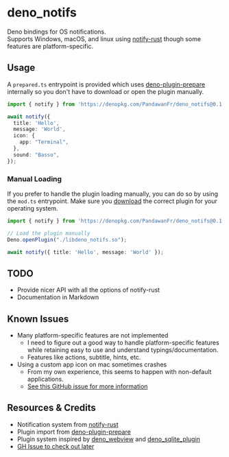 # deno_notifs

Deno bindings for OS notifications.  
Supports Windows, macOS, and linux using [notify-rust](https://github.com/hoodie/notify-rust) though some features are platform-specific.

## Usage

A `prepared.ts` entrypoint is provided which uses [deno-plugin-prepare](https://github.com/manyuanrong/deno-plugin-prepare) internally so you don't have to download or open the plugin manually.

```ts
import { notify } from 'https://denopkg.com/PandawanFr/deno_notifs@0.1.0/ts/prepared.ts';

await notify({
  title: 'Hello',
  message: 'World',
  icon: {
    app: "Terminal",
  },
  sound: "Basso",
});
```

### Manual Loading

If you prefer to handle the plugin loading manually, you can do so by using the `mod.ts` entrypoint.
Make sure you [download](https://github.com/PandawanFr/deno_notifs/releases/tag/0.1.0) the correct plugin for your operating system.

```ts
import { notify } from 'https://denopkg.com/PandawanFr/deno_notifs@0.1.0/ts/mod.ts';

// Load the plugin manually
Deno.openPlugin("./libdeno_notifs.so");

await notify({ title: 'Hello', message: 'World' });
```

## TODO

- Provide nicer API with all the options of notify-rust
- Documentation in Markdown

## Known Issues

- Many platform-specific features are not implemented
  - I need to figure out a good way to handle platform-specific features while retaining easy to use and understand typings/documentation.
  - Features like actions, subtitle, hints, etc.
- Using a custom app icon on mac sometimes crashes
  - From my own experience, this seems to happen with non-default applications.
  - [See this GitHub issue for more information](https://github.com/h4llow3En/mac-notification-sys/issues/8)

## Resources & Credits

- Notification system from [notify-rust](https://github.com/hoodie/notify-rust)
- Plugin import from [deno-plugin-prepare](https://github.com/manyuanrong/deno-plugin-prepare)
- Plugin system inspired by [deno_webview](https://github.com/eliassjogreen/deno_webview) and [deno_sqlite_plugin](https://github.com/crabmusket/deno_sqlite_plugin)
- [GH Issue to check out later](https://github.com/denoland/deno/issues/4222)
